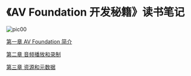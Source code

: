 # 《AV Foundation 开发秘籍》读书笔记


![pic00](https://github.com/Mayan29/ReadingNotes/blob/master/04.《AV%20Foundation%20开发秘籍》读书笔记/DATA/pic00.png) 



[第一章 AV Foundation 简介](https://github.com/Mayan29/ReadingNotes/blob/master/04.《AV%20Foundation%20开发秘籍》读书笔记/第一章%20AV%20Foundation%20简介.md)

[第二章 音频播放和录制](https://github.com/Mayan29/ReadingNotes/blob/master/04.《AV%20Foundation%20开发秘籍》读书笔记/第二章%20音频播放和录制.md)

[第三章 资源和元数据](https://github.com/Mayan29/ReadingNotes/blob/master/04.《AV%20Foundation%20开发秘籍》读书笔记/第三章%20资源和元数据.md)
